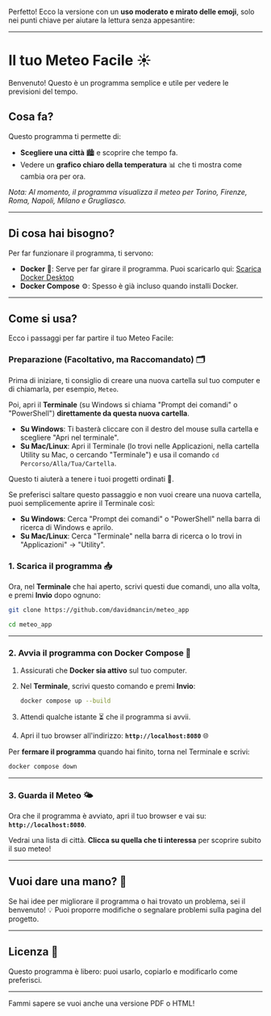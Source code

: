 Perfetto! Ecco la versione con un **uso moderato e mirato delle emoji**, solo nei punti chiave per aiutare la lettura senza appesantire:

---

# Il tuo Meteo Facile ☀️

Benvenuto! Questo è un programma semplice e utile per vedere le previsioni del tempo.

## Cosa fa?

Questo programma ti permette di:

* **Scegliere una città** 🏙️ e scoprire che tempo fa.
* Vedere un **grafico chiaro della temperatura** 📊 che ti mostra come cambia ora per ora.

*Nota: Al momento, il programma visualizza il meteo per Torino, Firenze, Roma, Napoli, Milano e Grugliasco.*

---

## Di cosa hai bisogno?

Per far funzionare il programma, ti servono:

* **Docker** 🐳: Serve per far girare il programma. Puoi scaricarlo qui: [Scarica Docker Desktop](https://www.docker.com/products/docker-desktop/)
* **Docker Compose** ⚙️: Spesso è già incluso quando installi Docker.

---

## Come si usa? 

Ecco i passaggi per far partire il tuo Meteo Facile:

### Preparazione (Facoltativo, ma Raccomandato) 🗂️

Prima di iniziare, ti consiglio di creare una nuova cartella sul tuo computer e di chiamarla, per esempio, `Meteo`.

Poi, apri il **Terminale** (su Windows si chiama "Prompt dei comandi" o "PowerShell") **direttamente da questa nuova cartella**.

* **Su Windows**: Ti basterà cliccare con il destro del mouse sulla cartella e scegliere "Apri nel terminale".
* **Su Mac/Linux**: Apri il Terminale (lo trovi nelle Applicazioni, nella cartella Utility su Mac, o cercando "Terminale") e usa il comando `cd Percorso/Alla/Tua/Cartella`.

Questo ti aiuterà a tenere i tuoi progetti ordinati 🧹.

Se preferisci saltare questo passaggio e non vuoi creare una nuova cartella, puoi semplicemente aprire il Terminale così:

* **Su Windows**: Cerca "Prompt dei comandi" o "PowerShell" nella barra di ricerca di Windows e aprilo.
* **Su Mac/Linux**: Cerca "Terminale" nella barra di ricerca o lo trovi in "Applicazioni" -> "Utility".

### 1. Scarica il programma 📥

Ora, nel **Terminale** che hai aperto, scrivi questi due comandi, uno alla volta, e premi **Invio** dopo ognuno:

```bash
git clone https://github.com/davidmancin/meteo_app
```

```bash
cd meteo_app
```

---

### 2. Avvia il programma con Docker Compose 🚀

1. Assicurati che **Docker sia attivo** sul tuo computer.
2. Nel **Terminale**, scrivi questo comando e premi **Invio**:

   ```bash
   docker compose up --build
   ```
3. Attendi qualche istante ⏳ che il programma si avvii.
4. Apri il tuo browser all'indirizzo: **`http://localhost:8080`** 🌐

Per **fermare il programma** quando hai finito, torna nel Terminale e scrivi:

```bash
docker compose down
```

---

### 3. Guarda il Meteo 🌤️

Ora che il programma è avviato, apri il tuo browser e vai su: **`http://localhost:8080`**.

Vedrai una lista di città. **Clicca su quella che ti interessa** per scoprire subito il suo meteo!

---

## Vuoi dare una mano? 🙌

Se hai idee per migliorare il programma o hai trovato un problema, sei il benvenuto! 💡
Puoi proporre modifiche o segnalare problemi sulla pagina del progetto.

---

## Licenza 📄

Questo programma è libero: puoi usarlo, copiarlo e modificarlo come preferisci.

---

Fammi sapere se vuoi anche una versione PDF o HTML!
